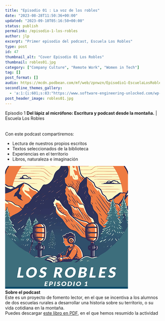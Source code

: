 ```yaml
---
title: "Episodio 01 : La voz de los robles"
date: "2023-08-28T11:50:36+00:00"
updated: "2023-09-10T05:16:50+00:00"
status: publish
permalink: /episodio-1-los-robles
author: jlp
excerpt: "Primer episodio del podcast, Escuela Los Robles"
type: post
id: 47
thumbnail_alt: "Cover Episodio 01 Los Robles"
thumbnail: robles01.jpg
category: ["Company Culture", "Remote Work", "Women in Tech"]
tag: []
post_format: []
audio: https://mcdn.podbean.com/mf/web/zpnwzn/Episodio1-EscuelaLosRobles.mp3
secondline_themes_gallery:
  - 'a:1:{i:601;s:83:"https://www.software-engineering-unlocked.com/wp-content/uploads/2019/08/bg_ep1.jpg";}'
post_header_image: robles01.jpg
---
```



<div class="episode-about">
  Episodio 1 <strong>Del lápiz al micrófono: Escritura y podcast desde la montaña.</strong> | Escuela Los Robles
  <br/>
  <br/>
 <br/>Con este podcast compartiremos:
    <ul>
        <li>Lectura de nuestros propios escritos</li>
        <li>Textos seleccionados de la biblioteca</li>
        <li>Experiencias en el territorio</li>
        <li>Libros, naturaleza e imaginación</li>
    </ul>
</div>


<div class="row pt-2 align-items-center">
    <div class="col-4">
    <img src="robles01.jpg" alt="Vilches Alto"/>
    </div>
    <div class="col-8 guest-about">
    <b>Sobre el podcast</b><br/>
      Este es un proyecto de fomento lector, en el que se incentiva a los alumnos de dos escuelas rurales a desarrollar una historia sobre su territorio, o su vida cotidiana en la montaña.
    </div>
</div>


<div class="sponsorship">
Puedes descargar <a href="https://www.docdroid.net/file/download/jHjH8N1/escritura-y-podcast-web-pdf.pdf" target="_blank" rel="noreferrer">este libro en PDF</a>, en el que hemos resumido la actividad
</div>
<br/>